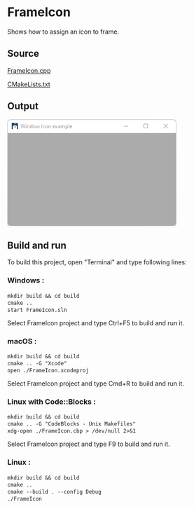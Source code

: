# FrameIcon

Shows how to assign an icon to frame.

## Source

[FrameIcon.cpp](FrameIcon.cpp)

[CMakeLists.txt](CMakeLists.txt)

## Output

![output](../../../docs/Pictures/FrameIcon.png)

## Build and run

To build this project, open "Terminal" and type following lines:

### Windows :

``` shell
mkdir build && cd build
cmake .. 
start FrameIcon.sln
```

Select FrameIcon project and type Ctrl+F5 to build and run it.

### macOS :

``` shell
mkdir build && cd build
cmake .. -G "Xcode"
open ./FrameIcon.xcodeproj
```

Select FrameIcon project and type Cmd+R to build and run it.

### Linux with Code::Blocks :

``` shell
mkdir build && cd build
cmake .. -G "CodeBlocks - Unix Makefiles"
xdg-open ./FrameIcon.cbp > /dev/null 2>&1
```

Select FrameIcon project and type F9 to build and run it.

### Linux :

``` shell
mkdir build && cd build
cmake .. 
cmake --build . --config Debug
./FrameIcon
```
